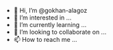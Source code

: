 - 👋 Hi, I’m @gokhan-alagoz
- 👀 I’m interested in ...
- 🌱 I’m currently learning ...
- 💞️ I’m looking to collaborate on ...
- 📫 How to reach me ...

<!---
gokhan-alagoz/gokhan-alagoz is a ✨ special ✨ repository because its `README.md` (this file) appears on your GitHub profile.
You can click the Preview link to take a look at your changes.
--->
